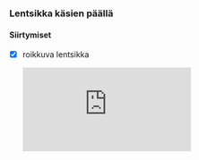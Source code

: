 ### Lentsikka käsien päällä

#### Siirtymiset

- [x] roikkuva lentsikka

  <iframe src="https://www.youtube.com/embed/03xAOMgTRhU?start=16&end=22" frameborder="0" allowfullscreen></iframe>
